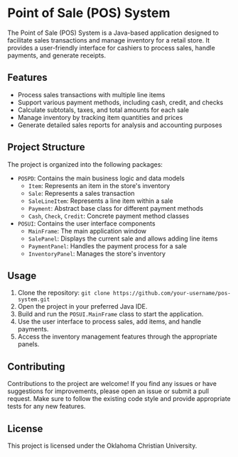 # Point of Sale (POS) System

The Point of Sale (POS) System is a Java-based application designed to facilitate sales transactions and manage inventory for a retail store. 
It provides a user-friendly interface for cashiers to process sales, handle payments, and generate receipts.

## Features

- Process sales transactions with multiple line items
- Support various payment methods, including cash, credit, and checks
- Calculate subtotals, taxes, and total amounts for each sale
- Manage inventory by tracking item quantities and prices
- Generate detailed sales reports for analysis and accounting purposes

## Project Structure

The project is organized into the following packages:

- `POSPD`: Contains the main business logic and data models
  - `Item`: Represents an item in the store's inventory
  - `Sale`: Represents a sales transaction
  - `SaleLineItem`: Represents a line item within a sale
  - `Payment`: Abstract base class for different payment methods
  - `Cash`, `Check`, `Credit`: Concrete payment method classes
- `POSUI`: Contains the user interface components
  - `MainFrame`: The main application window
  - `SalePanel`: Displays the current sale and allows adding line items
  - `PaymentPanel`: Handles the payment process for a sale
  - `InventoryPanel`: Manages the store's inventory

## Usage

1. Clone the repository: `git clone https://github.com/your-username/pos-system.git`
2. Open the project in your preferred Java IDE.
3. Build and run the `POSUI.MainFrame` class to start the application.
4. Use the user interface to process sales, add items, and handle payments.
5. Access the inventory management features through the appropriate panels.

## Contributing

Contributions to the project are welcome! If you find any issues or have suggestions for improvements, 
please open an issue or submit a pull request. Make sure to follow the existing code style and provide appropriate tests for any new features.

## License

This project is licensed under the Oklahoma Christian University. 

